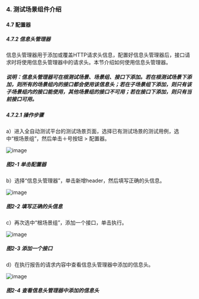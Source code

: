 ### 4. 测试场景组件介绍

#### 4.7 配置器

##### 4.7.2 信息头管理器

信息头管理器用于添加或覆盖HTTP请求头信息，配置好信息头管理器后，接口请求时将使用信息头管理器中的请求头。本节介绍如何使用信息头管理器。

##### 说明：信息头管理器可在根测试场景、场景组、接口下添加。若在根测试场景下添加，则所有的场景组内的接口都会使用该信息头；若在子场景组下添加，则只有该子场景组内的接口能使用，其他场景组的接口不可用；若在接口下添加，则只有当前接口可用。

##### 4.7.2.1 操作步骤

a）进入全自动测试平台的测试场景页面，选择已有测试场景的测试用例，选中“根场景组”，然后单击＋号按钮 > 配置器。

![image](https://user-images.githubusercontent.com/79617492/194693216-e88dccb5-97f3-426f-b477-2464a4eb7808.png)

##### 图2-1 单击配置器

b）选择“信息头管理器”，单击新增header，然后填写正确的头信息。

![image](https://user-images.githubusercontent.com/79617492/194693239-61d286a3-f8e0-48c7-9147-29b6f0189916.png)

##### 图2-2 填写正确的头信息

c）再次选中“根场景组”，添加一个接口，单击执行。

![image](https://user-images.githubusercontent.com/79617492/194693263-2a33947d-6abf-4010-b233-2626b896f455.png)

##### 图2-3 添加一个接口

d）在执行报告的请求内容中查看信息头管理器中添加的信息头。

![image](https://user-images.githubusercontent.com/79617492/194693288-0c5fa927-5309-4770-a929-abefc6a6f667.png)

##### 图2-4 查看信息头管理器中添加的信息头
